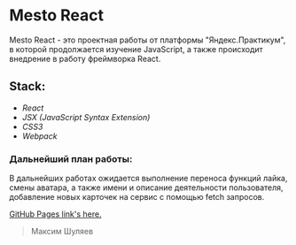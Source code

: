 # Mesto React


Mesto React - это проектная работы от платформы "Яндекс.Практикум", в которой продолжается изучение JavaScript, а также происходит внедрение в работу фреймворка React.

## Stack:
* *React*
* *JSX (JavaScript Syntax Extension)*
* *CSS3*
* *Webpack*

### Дальнейший план работы:
В дальнейших работах ожидается выполнение переноса функций лайка, смены аватара, а также имени и описание деятельности пользователя, добавление новых карточек на сервис с помощью fetch запросов.

[GitHub Pages link's here.](https://mxtheen.github.io/mesto-react/)

>Максим Шуляев

